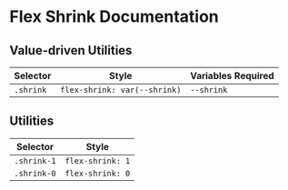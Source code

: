 # Flex Shrink Documentation

## Value-driven Utilities

| Selector  | Style                        | Variables Required |
| --------- | ---------------------------- | ------------------ |
| `.shrink` | `flex-shrink: var(--shrink)` | `--shrink`         |

## Utilities

| Selector    | Style            |
| ----------- | ---------------- |
| `.shrink-1` | `flex-shrink: 1` |
| `.shrink-0` | `flex-shrink: 0` |
